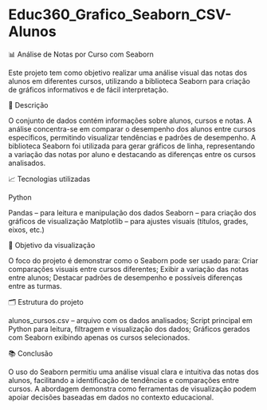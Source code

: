 # Educ360_Grafico_Seaborn_CSV-Alunos

📊 Análise de Notas por Curso com Seaborn

Este projeto tem como objetivo realizar uma análise visual das notas dos alunos em diferentes cursos, utilizando a biblioteca Seaborn para criação de gráficos informativos e de fácil interpretação.

🧠 Descrição

O conjunto de dados contém informações sobre alunos, cursos e notas.
A análise concentra-se em comparar o desempenho dos alunos entre cursos específicos, permitindo visualizar tendências e padrões de desempenho.
A biblioteca Seaborn foi utilizada para gerar gráficos de linha, representando a variação das notas por aluno e destacando as diferenças entre os cursos analisados.

📈 Tecnologias utilizadas

Python

Pandas – para leitura e manipulação dos dados
Seaborn – para criação dos gráficos de visualização
Matplotlib – para ajustes visuais (títulos, grades, eixos, etc.)

🎯 Objetivo da visualização

O foco do projeto é demonstrar como o Seaborn pode ser usado para:
Criar comparações visuais entre cursos diferentes;
Exibir a variação das notas entre alunos;
Destacar padrões de desempenho e possíveis diferenças entre as turmas.

🗂️ Estrutura do projeto

alunos_cursos.csv – arquivo com os dados analisados;
Script principal em Python para leitura, filtragem e visualização dos dados;
Gráficos gerados com Seaborn exibindo apenas os cursos selecionados.

📚 Conclusão

O uso do Seaborn permitiu uma análise visual clara e intuitiva das notas dos alunos, facilitando a identificação de tendências e comparações entre cursos.
A abordagem demonstra como ferramentas de visualização podem apoiar decisões baseadas em dados no contexto educacional.

